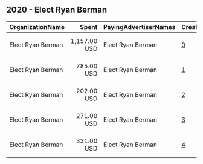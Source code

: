## 2020 - Elect Ryan Berman 
|OrganizationName|Spent|PayingAdvertiserNames|CreativeUrls|Impressions|Genders|AgeBrackets|CountryCodes|BillingAddresses|CandidateBallotInformation|
|:---|---:|:---|:---|---:|:---|:---|:---|:---|:---|
|Elect Ryan Berman|1,157.00 USD|Elect Ryan Berman|[0](https://www.snap.com/political-ads/asset/593a1830f37c3b151877cbc4013e51138cd33b3bbc88faa503224e03010c8c84?mediaType=jpg)|370,322||18+|united states|"P.O. Box 906,Union Lake,48387,US"|Ryan Berman|
|Elect Ryan Berman|785.00 USD|Elect Ryan Berman|[1](https://www.snap.com/political-ads/asset/42bac25418726274665a89a8f79f10e2c88f0489e2fc6926aedb434f7382256b?mediaType=mp4)|225,835||18+|united states|"P.O. Box 906,Union Lake,48387,US"|Ryan Berman|
|Elect Ryan Berman|202.00 USD|Elect Ryan Berman|[2](https://www.snap.com/political-ads/asset/2b5f0a0ece91729e7f3f0afb15cb25fd30bae9552c9accc167cd964a5ce11af0?mediaType=jpg)|58,186||18+|united states|"P.O. Box 906,Union Lake,48387,US"|Ryan Berman|
|Elect Ryan Berman|271.00 USD|Elect Ryan Berman|[3](https://www.snap.com/political-ads/asset/593a1830f37c3b151877cbc4013e51138cd33b3bbc88faa503224e03010c8c84?mediaType=jpg)|78,563||18+|united states|"P.O. Box 906,Union Lake,48387,US"|Ryan Berman|
|Elect Ryan Berman|331.00 USD|Elect Ryan Berman|[4](https://www.snap.com/political-ads/asset/f790545c33be4b80252856760f082ba9d19e701432b54c52ea631c2ca565efd4?mediaType=jpg)|95,629||18+|united states|"P.O. Box 906,Union Lake,48387,US"|Ryan Berman|
